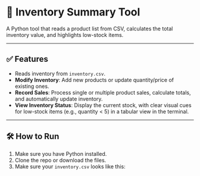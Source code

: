 # 🧮 Inventory Summary Tool

A Python tool that reads a product list from CSV, calculates the total inventory value, and highlights low-stock items.

---

## ✅ Features

- Reads inventory from `inventory.csv`.
- **Modify Inventory**: Add new products or update quantity/price of existing ones.
- **Record Sales**: Process single or multiple product sales, calculate totals, and automatically update inventory.
- **View Inventory Status**: Display the current stock, with clear visual cues for low-stock items (e.g., quantity < 5) in a tabular view in the terminal.


---

## 🛠 How to Run

1. Make sure you have Python installed.
2. Clone the repo or download the files.
3. Make sure your `inventory.csv` looks like this:

